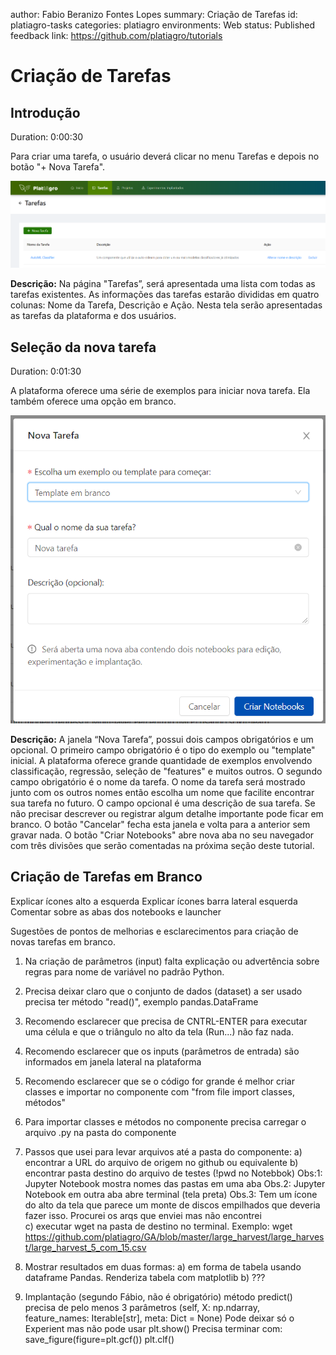 author: Fabio Beranizo Fontes Lopes
summary: Criação de Tarefas
id: platiagro-tasks
categories: platiagro
environments: Web
status: Published
feedback link: https://github.com/platiagro/tutorials

# Criação de Tarefas

## Introdução
Duration: 0:00:30

Para criar uma tarefa, o usuário deverá clicar no menu Tarefas e depois no botão "+ Nova Tarefa".

![Página Meus Projetos](./img/tarefas.png)

**Descrição:** Na página "Tarefas”, será apresentada uma lista com todas as tarefas existentes. As informações das tarefas estarão divididas em quatro colunas: Nome da Tarefa, Descrição e Ação.
Nesta tela serão apresentadas as tarefas da plataforma e dos usuários.

## Seleção da nova tarefa
Duration: 0:01:30

A plataforma oferece uma série de exemplos para iniciar nova tarefa. Ela também oferece uma opção em branco.

![Página Meus Projetos](./img/nova_tarefa.png)

**Descrição:** A janela “Nova Tarefa”, possui dois campos obrigatórios e um opcional. 
O primeiro campo obrigatório é o tipo do exemplo ou "template" inicial. A plataforma oferece grande quantidade de exemplos envolvendo classificação, regressão, seleção de "features" e muitos outros.
O segundo campo obrigatório é o nome da tarefa. O nome da tarefa será mostrado junto com os outros nomes então escolha um nome que facilite encontrar sua tarefa no futuro.
O campo opcional é uma descrição de sua tarefa. Se não precisar descrever ou registrar algum detalhe importante pode ficar em branco.
O botão "Cancelar" fecha esta janela e volta para a anterior sem gravar nada.
O botão "Criar Notebooks" abre nova aba no seu navegador com três divisões que serão comentadas na próxima seção deste tutorial. 

## Criação de Tarefas em Branco

Explicar ícones alto a esquerda
Explicar ícones barra lateral esquerda
Comentar sobre as abas dos notebooks e launcher

Sugestões de pontos de melhorias e esclarecimentos para criação de novas tarefas em branco.

1) Na criação de parâmetros (input) falta explicação ou advertência sobre regras para nome de variável no padrão Python.
2) Precisa deixar claro que o conjunto de dados (dataset) a ser usado precisa ter método "read()", exemplo pandas.DataFrame
3) Recomendo esclarecer que precisa de CNTRL-ENTER para executar uma célula e que o triângulo no alto da tela (Run...) não faz nada.
4) Recomendo esclarecer que os inputs (parâmetros de entrada) são informados em janela lateral na plataforma
5) Recomendo esclarecer que se o código for grande é melhor criar classes e importar no componente com "from file import classes, métodos" 
6) Para importar classes e métodos no componente precisa carregar o arquivo .py na pasta do componente
7) Passos que usei para levar arquivos até a pasta do componente:
   a) encontrar a URL do arquivo de origem no github ou equivalente
   b) encontrar pasta destino do arquivo de testes (!pwd no Notebbok)
      Obs:1: Jupyter Notebook mostra nomes das pastas em uma aba
	  Obs.2: Jupyter Notebook em outra aba abre terminal (tela preta)
	  Obs.3: Tem um ícone do alto da tela que parece um monte de discos empilhados que deveria fazer isso. Procurei os arqs que enviei mas não encontrei	  
   c) executar wget na pasta de destino no terminal. Exemplo:
      wget https://github.com/platiagro/GA/blob/master/large_harvest/large_harvest/large_harvest_5_com_15.csv   
8) Mostrar resultados em duas formas:
   a) em forma de tabela usando dataframe Pandas. Renderiza tabela com matplotlib
   b) ???
   
8) Implantação (segundo Fábio, não é obrigatório)
   método predict() precisa de pelo menos 3 parâmetros (self, X: np.ndarray, feature_names: Iterable[str], meta: Dict = None) 
   Pode deixar só o Experient
   mas não pode usar plt.show()
   Precisa terminar com: 
      save_figure(figure=plt.gcf())
      plt.clf()

